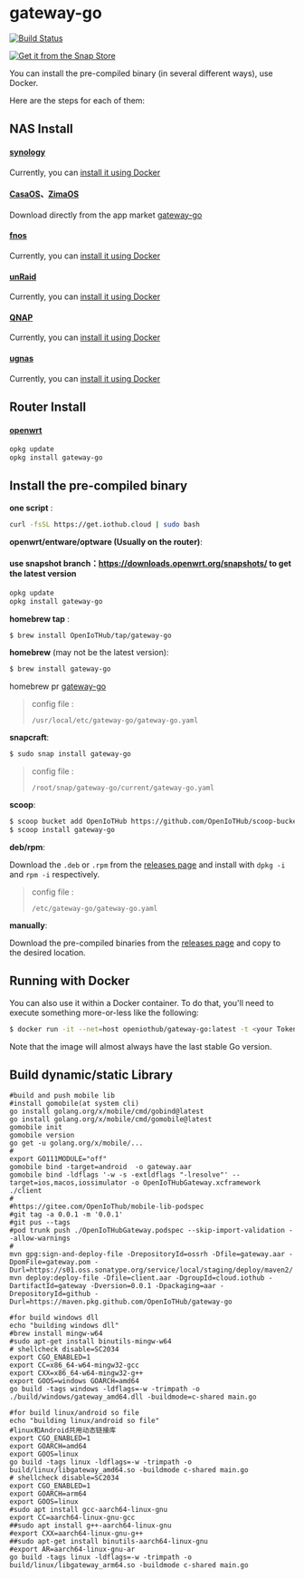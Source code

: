 # gateway-go
[![Build Status](https://travis-ci.com/OpenIoTHub/gateway-go.svg?branch=master)](https://travis-ci.com/OpenIoTHub/gateway-go)

[![Get it from the Snap Store](https://snapcraft.io/static/images/badges/en/snap-store-white.svg)](https://snapcraft.io/gateway-go)

You can install the pre-compiled binary (in several different ways),
use Docker.

Here are the steps for each of them:
## NAS Install

#### [synology](https://www.synology.com)
Currently, you can [install it using Docker](https://www.bilibili.com/video/BV1of4y1G7Jb)
#### [CasaOS](https://www.casaos.io)、[ZimaOS](https://www.zimaspace.com)
Download directly from the app market [gateway-go](https://github.com/IceWhaleTech/CasaOS-AppStore/tree/main/Apps/Gateway-go)
#### [fnos](https://www.fnnas.com)
Currently, you can [install it using Docker](#running-with-docker)
#### [unRaid](https://unraid.net)
Currently, you can [install it using Docker](https://www.bilibili.com/video/BV1EzWFeSEGC)
#### [QNAP](https://www.qnap.com.cn/zh-cn)
Currently, you can [install it using Docker](#running-with-docker)
#### [ugnas](https://www.ugnas.com)
Currently, you can [install it using Docker](#running-with-docker)
## Router Install

#### [openwrt](https://openwrt.org/)
```sh
opkg update
opkg install gateway-go
```

## Install the pre-compiled binary

**one script** :
```sh
curl -fsSL https://get.iothub.cloud | sudo bash
```

**openwrt/entware/optware (Usually on the router)**:
#### use snapshot branch：https://downloads.openwrt.org/snapshots/ to get the latest version
```sh
opkg update
opkg install gateway-go
```

**homebrew tap** :

```sh
$ brew install OpenIoTHub/tap/gateway-go
```

**homebrew** (may not be the latest version):

```sh
$ brew install gateway-go
```
homebrew pr [gateway-go](https://github.com/Homebrew/homebrew-core/blob/master/Formula/gateway-go.rb)
>config file :
>```text
> /usr/local/etc/gateway-go/gateway-go.yaml
>```


**snapcraft**:

```sh
$ sudo snap install gateway-go
```
>config file :
>```text
> /root/snap/gateway-go/current/gateway-go.yaml
>```


**scoop**:

```sh
$ scoop bucket add OpenIoTHub https://github.com/OpenIoTHub/scoop-bucket.git
$ scoop install gateway-go
```

**deb/rpm**:

Download the `.deb` or `.rpm` from the [releases page][releases] and
install with `dpkg -i` and `rpm -i` respectively.  
>config file :
>```text
> /etc/gateway-go/gateway-go.yaml
>```

**manually**:

Download the pre-compiled binaries from the [releases page][releases] and
copy to the desired location.

## Running with Docker

You can also use it within a Docker container. To do that, you'll need to
execute something more-or-less like the following:

```sh
$ docker run -it --net=host openiothub/gateway-go:latest -t <your Token>
```

Note that the image will almost always have the last stable Go version.

[releases]: https://github.com/OpenIoTHub/gateway-go/releases
## Build dynamic/static Library
```shell
#build and push mobile lib
#install gomobile(at system cli)
go install golang.org/x/mobile/cmd/gobind@latest
go install golang.org/x/mobile/cmd/gomobile@latest
gomobile init
gomobile version
go get -u golang.org/x/mobile/...
#
export GO111MODULE="off"
gomobile bind -target=android  -o gateway.aar
gomobile bind -ldflags '-w -s -extldflags "-lresolve"' --target=ios,macos,iossimulator -o OpenIoTHubGateway.xcframework ./client
#
#https://gitee.com/OpenIoThub/mobile-lib-podspec
#git tag -a 0.0.1 -m '0.0.1'
#git pus --tags
#pod trunk push ./OpenIoTHubGateway.podspec --skip-import-validation --allow-warnings
#
mvn gpg:sign-and-deploy-file -DrepositoryId=ossrh -Dfile=gateway.aar -DpomFile=gateway.pom -Durl=https://s01.oss.sonatype.org/service/local/staging/deploy/maven2/
mvn deploy:deploy-file -Dfile=client.aar -DgroupId=cloud.iothub -DartifactId=gateway -Dversion=0.0.1 -Dpackaging=aar -DrepositoryId=github -Durl=https://maven.pkg.github.com/OpenIoTHub/gateway-go
```
```shell
#for build windows dll
echo "building windows dll"
#brew install mingw-w64
#sudo apt-get install binutils-mingw-w64
# shellcheck disable=SC2034
export CGO_ENABLED=1
export CC=x86_64-w64-mingw32-gcc
export CXX=x86_64-w64-mingw32-g++
export GOOS=windows GOARCH=amd64
go build -tags windows -ldflags=-w -trimpath -o ./build/windows/gateway_amd64.dll -buildmode=c-shared main.go
```
```shell
#for build linux/android so file
echo "building linux/android so file"
#linux和Android共用动态链接库
export CGO_ENABLED=1
export GOARCH=amd64
export GOOS=linux
go build -tags linux -ldflags=-w -trimpath -o build/linux/libgateway_amd64.so -buildmode c-shared main.go
# shellcheck disable=SC2034
export CGO_ENABLED=1
export GOARCH=arm64
export GOOS=linux
#sudo apt install gcc-aarch64-linux-gnu
export CC=aarch64-linux-gnu-gcc
##sudo apt install g++-aarch64-linux-gnu
#export CXX=aarch64-linux-gnu-g++
##sudo apt-get install binutils-aarch64-linux-gnu
#export AR=aarch64-linux-gnu-ar
go build -tags linux -ldflags=-w -trimpath -o build/linux/libgateway_arm64.so -buildmode c-shared main.go
```